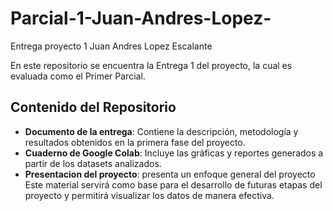 # Parcial-1-Juan-Andres-Lopez-
Entrega proyecto 1 Juan Andres Lopez Escalante

En este repositorio se encuentra la Entrega 1 del proyecto, la cual es evaluada como el Primer Parcial.

## Contenido del Repositorio
- **Documento de la entrega**: Contiene la descripción, metodología y resultados obtenidos en la primera fase del proyecto.
- **Cuaderno de Google Colab**: Incluye las gráficas y reportes generados a partir de los datasets analizados.
- **Presentacion del proyecto**:  presenta un enfoque general del proyecto
Este material servirá como base para el desarrollo de futuras etapas del proyecto y permitirá visualizar los datos de manera efectiva.

